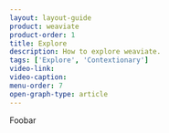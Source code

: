 ```yaml
---
layout: layout-guide
product: weaviate
product-order: 1
title: Explore
description: How to explore weaviate.
tags: ['Explore', 'Contextionary']
video-link:
video-caption:
menu-order: 7
open-graph-type: article
---
```


Foobar